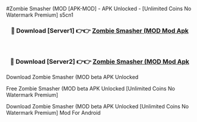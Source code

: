 #Zombie Smasher (MOD [APK-MOD] - APK Unlocked - [Unlimited Coins No Watermark Premium] s5cn1



<div align="center">

<h3>🔴 Download [Server1] 👉👉 <a href="https://momento.my/?title=Zombie_Smasher_(MOD">Zombie Smasher (MOD Mod Apk</a></h3><br>

<h3>🔴 Download [Server2] 👉👉 <a href="https://momento.my/?title=Zombie_Smasher_(MOD">Zombie Smasher (MOD Mod Apk</a></h3>
</div>



Download Zombie Smasher (MOD beta APK Unlocked

Free Zombie Smasher (MOD beta APK Unlocked [Unlimited Coins No Watermark Premium]

Download Zombie Smasher (MOD beta APK Unlocked [Unlimited Coins No Watermark Premium] Mod For Android
